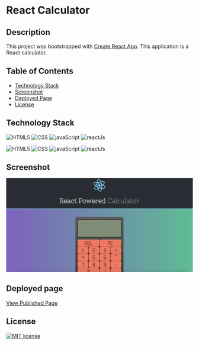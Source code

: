 # React Calculator

## Description

This project was bootstrapped with [Create React App](https://github.com/facebook/create-react-app). This application is a React calculator.

## Table of Contents
* [Technology Stack](#technology-stack)
* [Screenshot](#screenshot)
* [Deployed Page](#deployed-page)
* [License](#license)

## Technology Stack

![HTML5](https://img.shields.io/badge/HTML-239120?style=for-the-badge&logo=html5&logoColor=white)
![CSS](https://img.shields.io/badge/CSS-239120?&style=for-the-badge&logo=css3&logoColor=white)
![javaScript](https://img.shields.io/badge/JavaScript-F7DF1E?style=for-the-badge&logo=javascript&logoColor=black)
![reactJs](https://img.shields.io/badge/React-20232A?style=for-the-badge&logo=react&logoColor=61DAFB)

![HTML5](https://img.shields.io/badge/-HTML5-61DAFB?color=red&style=flat)
![CSS](https://img.shields.io/badge/-CSS-61DAFB?color=orange&style=flat)
![javaScript](https://img.shields.io/badge/-JavaScript-61DAFB?color=yellow&style=flat)
![reactJs](https://img.shields.io/badge/-React.js-61DAFB?color=green&style=flat)

## Screenshot

![CalculatorScreen](./src/assets/images/finished-product.png)

## Deployed page

[View Published Page](https://erin-m-keller.github.io/keller-calculator/)

## License

[![MIT license](https://img.shields.io/badge/License-MIT-purple.svg)](https://lbesson.mit-license.org/)